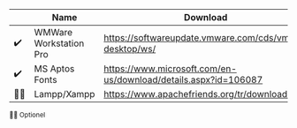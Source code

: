 ||Name|Download|
|---|---|---|
|✔️|WMWare Workstation Pro|<https://softwareupdate.vmware.com/cds/vmw-desktop/ws/>|
|✔️|MS Aptos Fonts|<https://www.microsoft.com/en-us/download/details.aspx?id=106087>|
|🤷‍♂️|Lampp/Xampp|<https://www.apachefriends.org/tr/download.html>|

<small>🤷‍♂️ Optionel</small>